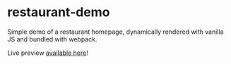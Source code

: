 # restaurant-demo
Simple demo of a restaurant homepage, dynamically rendered with vanilla JS and bundled with webpack.

Live preview <a href="https://cshields1.github.io/restaurant-demo/">available here</a>!
